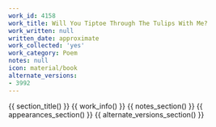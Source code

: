 ```yaml
---
work_id: 4158
work_title: Will You Tiptoe Through The Tulips With Me?
work_written: null
written_date: approximate
work_collected: 'yes'
work_category: Poem
notes: null
icon: material/book
alternate_versions:
- 3992
---
```


{{ section_title() }}
{{ work_info() }}
{{ notes_section() }}
{{ appearances_section() }}
{{ alternate_versions_section() }}